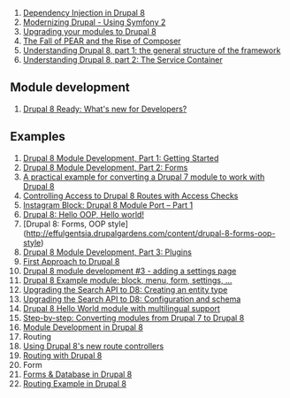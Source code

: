 1. [Dependency Injection in Drupal 8](http://portland2013.drupal.org/session/dependency-injection-drupal-8.html)
1. [Modernizing Drupal - Using Symfony 2](http://www.garfieldtech.com/presentations/sflportland-drupal8-symfony2/)
1. [Upgrading your modules to Drupal 8](http://portland2013.drupal.org/node/1683.html)
1. [The Fall of PEAR and the Rise of Composer](http://benramsey.com/blog/2013/11/the-fall-of-pear-and-the-rise-of-composer/)
2. [Understanding Drupal 8, part 1: the general structure of the framework](http://cipix.nl/understanding-drupal-8-part-1-general-structure-framework)
3. [Understanding Drupal 8, part 2: The Service Container](http://cipix.nl/understanding-drupal-8-part-2-service-container)

## Module development

1. [Drupal 8 Ready: What's new for Developers?](http://previousnext.com.au/blog/drupal-8-ready-whats-new-developers)

## Examples

1. [Drupal 8 Module Development, Part 1: Getting Started](http://getlevelten.com/blog/ian-whitcomb/drupal-8-module-development-part-1-getting-started)
1. [Drupal 8 Module Development, Part 2: Forms](http://getlevelten.com/blog/ian-whitcomb/drupal-8-module-development-part-2-forms)
1. [A practical example for converting a Drupal 7 module to work with Drupal 8](http://www.pixelite.co.nz/article/practical-example-converting-drupal-7-module-work-drupal-8)
1. [Controlling Access to Drupal 8 Routes with Access Checks](http://previousnext.com.au/blog/controlling-access-drupal-8-routes-access-checks)
1. [Instagram Block: Drupal 8 Module Port – Part 1](http://yanniboi.wordpress.com/2013/08/10/instagram-block-1/)
1. [Drupal 8: Hello OOP, Hello world!](http://effulgentsia.drupalgardens.com/content/drupal-8-hello-oop-hello-world)
1. [Drupal 8: Forms, OOP style] (http://effulgentsia.drupalgardens.com/content/drupal-8-forms-oop-style)
1. [Drupal 8 Module Development, Part 3: Plugins](http://getlevelten.com/blog/ian-whitcomb/drupal-8-module-development-part-3-plugins)
1. [First Approach to Drupal 8](http://drewpull.drupalgardens.com/blog/first-approach-drupal-8)
1. [Drupal 8 module development #3 - adding a settings page](http://www.enginx.com/content/drupal-8-module-development-3-adding-settings-page)
1. [Drupal 8 Example module: block, menu, form, settings, ...](https://github.com/nyl-auster/D8-foomodule)
1. [Upgrading the Search API to D8: Creating an entity type](http://drunkenmonkey.at/blog/search-api-d8-update-part-1)
1. [Upgrading the Search API to D8: Configuration and schema](http://drunkenmonkey.at/blog/search-api-d8-update-part-2)
1. [Drupal 8 Hello World module with multilingual support](http://drupal.stackexchange.com/questions/87922/add-multilingual-support-to-drupal-8-hello-world-module/87923#87923)
1. [Step-by-step: Converting modules from Drupal 7 to Drupal 8](http://webchick.net/upgrade-modules-d8)
1. [Module Development in Drupal 8](http://www.civicactions.com/blog/2013/aug/31/module_development_in_drupal_8)
1. Routing
  1. [Using Drupal 8's new route controllers](http://previousnext.com.au/blog/using-drupal-8s-new-route-controllers)
  1. [Routing with Drupal 8](http://slid.es/saschagrossenbacher/drupal-8-routing)
1. Form
  1. [Forms & Database in Drupal 8](http://drewpull.drupalgardens.com/blog/forms-database-drupal-8)
  1. [Routing Example in Drupal 8](https://github.com/nathanjo/example_d8)
